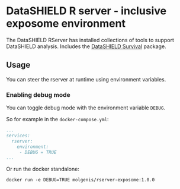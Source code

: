 # DataSHIELD R server - inclusive exposome environment

The DataSHIELD RServer has installed collections of tools to support DataSHIELD analysis. Includes the [DataSHIELD Survival](https://github.com/neelsoumya/dsSurvival) package.

## Usage
You can steer the rserver at runtime using environment variables.

### Enabling debug mode
You can toggle debug mode with the environment variable `DEBUG`.

So for example in the `docker-compose.yml`:

```yaml
...
services:
  rserver:
    environment: 
     - DEBUG = TRUE
...
```

Or run the docker standalone:

`docker run -e DEBUG=TRUE molgenis/rserver-exposome:1.0.0`
